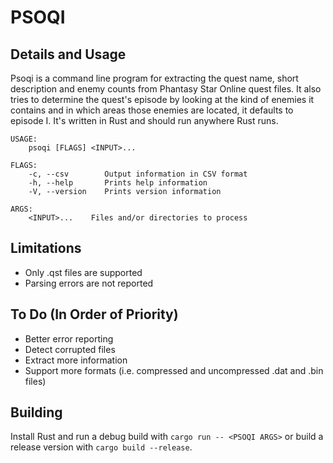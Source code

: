 # PSOQI

## Details and Usage

Psoqi is a command line program for extracting the quest name, short description and enemy counts from Phantasy Star Online quest files. It also tries to determine the quest's episode by looking at the kind of enemies it contains and in which areas those enemies are located, it defaults to episode I. It's written in Rust and should run anywhere Rust runs.

    USAGE:
        psoqi [FLAGS] <INPUT>...

    FLAGS:
        -c, --csv        Output information in CSV format
        -h, --help       Prints help information
        -V, --version    Prints version information

    ARGS:
        <INPUT>...    Files and/or directories to process

## Limitations

* Only .qst files are supported
* Parsing errors are not reported

## To Do (In Order of Priority)

* Better error reporting
* Detect corrupted files
* Extract more information
* Support more formats (i.e. compressed and uncompressed .dat and .bin files)

## Building

Install Rust and run a debug build with `cargo run -- <PSOQI ARGS>` or build a release version with `cargo build --release`.